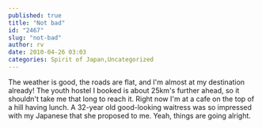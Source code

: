 ```yaml
---
published: true
title: "Not bad"
id: "2467"
slug: "not-bad"
author: rv
date: 2010-04-26 03:03
categories: Spirit of Japan,Uncategorized
---
```

The weather is good, the roads are flat, and I'm almost at my destination already! The youth hostel I booked is about 25km's further ahead, so it shouldn't take me that long to reach it. Right now I'm at a cafe on the top of a hill having lunch. A 32-year old good-looking waitress was so impressed with my Japanese that she proposed to me. Yeah, things are going alright.